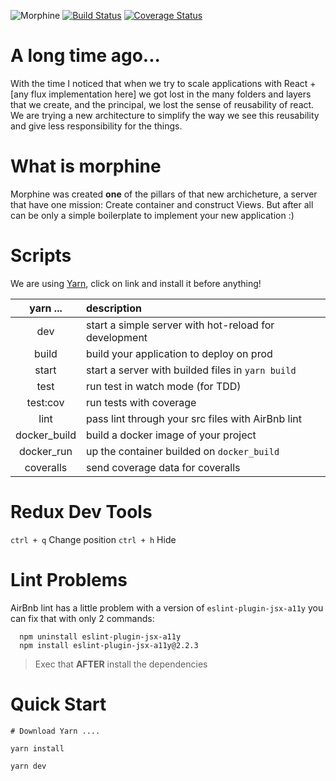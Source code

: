 ![Morphine](http://i.imgur.com/iqyCvDP.png)
[![Build Status](https://travis-ci.org/iclinic/morphine.svg?branch=master)](https://travis-ci.org/iclinic/morphine) [![Coverage Status](https://coveralls.io/repos/github/iclinic/morphine/badge.svg)](https://coveralls.io/github/iclinic/morphine)

# A long time ago...

With the time I noticed that when we try to scale applications with React + [any flux implementation here] we got lost in the many folders and layers that we create, and the principal, we lost the sense of reusability of react.
We are trying a new architecture to simplify the way we see this reusability and give less responsibility for the things.

# What is morphine

Morphine was created **one** of the pillars of that new archicheture, a server that have one mission: Create container and construct Views. But after all can be only a simple boilerplate to implement your new application :)

# Scripts

We are using [Yarn](https://yarnpkg.com/), click on link and install it before anything!

| yarn ...  | description  |
|    :-:    |     :--      |
| dev       |  start a simple server with hot-reload for development |
| build     |  build your application to deploy on prod   |
| start     |  start a server with builded files in `yarn build` |
| test      |  run test in watch mode (for TDD)   |
| test:cov  |  run tests with coverage |
| lint      |  pass lint through your src files with AirBnb lint |
| docker_build  | build a docker image of your project  |
| docker_run | up the container builded on `docker_build`  |
| coveralls  | send coverage data for coveralls  |

# Redux Dev Tools
`ctrl + q` Change position
`ctrl + h` Hide

# Lint Problems
AirBnb lint has a little problem with a version of `eslint-plugin-jsx-a11y` you can fix that with only 2 commands:

```
  npm uninstall eslint-plugin-jsx-a11y
  npm install eslint-plugin-jsx-a11y@2.2.3
```

> Exec that **AFTER** install the dependencies

# Quick Start
```
# Download Yarn ....

yarn install

yarn dev

```
